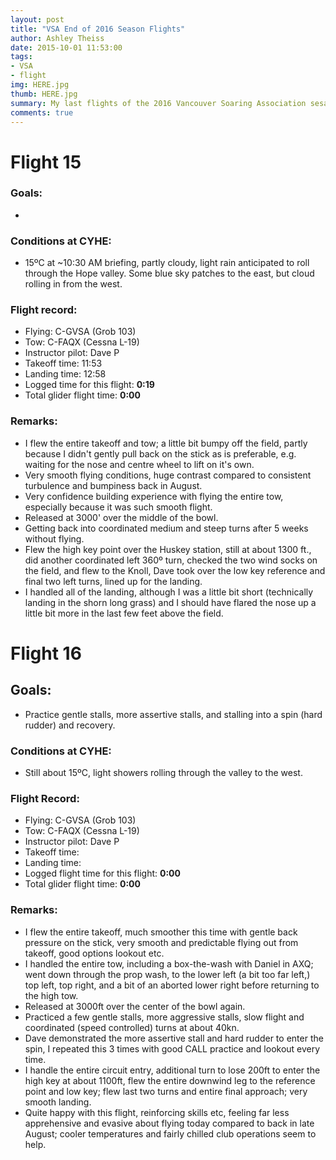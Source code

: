 ```yaml
---
layout: post
title: "VSA End of 2016 Season Flights"
author: Ashley Theiss
date: 2015-10-01 11:53:00
tags: 
- VSA
- flight
img: HERE.jpg
thumb: HERE.jpg
summary: My last flights of the 2016 Vancouver Soaring Association sesaon.
comments: true
---
```


# Flight 15

### Goals:
+ 

<!--more-->

### Conditions at CYHE:
+ 15ºC at ~10:30 AM briefing, partly cloudy, light rain anticipated to roll through the Hope valley. Some blue sky patches to the east, but cloud rolling in from the west.

### Flight record:
+ Flying: C-GVSA (Grob 103)
+ Tow: C-FAQX (Cessna L-19)
+ Instructor pilot: Dave P
+ Takeoff time: 11:53
+ Landing time: 12:58
+ Logged time for this flight: **0:19**
+ Total glider flight time: **0:00**

### Remarks:
+ I flew the entire takeoff and tow; a little bit bumpy off the field, partly because I didn't gently pull back on the stick as is preferable, e.g. waiting for the nose and centre wheel to lift on it's own.
+ Very smooth flying conditions, huge contrast compared to consistent turbulence and bumpiness back in August.
+ Very confidence building experience with flying the entire tow, especially because it was such smooth flight. 
+ Released at 3000' over the middle of the bowl.
+ Getting back into coordinated medium and steep turns after 5 weeks without flying.
+ Flew the high key point over the Huskey station, still at about 1300 ft., did another coordinated left 360º turn, checked the two wind socks on the field, and flew to the Knoll, Dave took over the low key reference and final two left turns, lined up for the landing.
+ I handled all of the landing, although I was a little bit short (technically landing in the shorn long grass) and I should have flared the nose up a little bit more in the last few feet above the field.


# Flight 16

## Goals:
+ Practice gentle stalls, more assertive stalls, and stalling into a spin (hard rudder) and recovery.

### Conditions at CYHE:
+ Still about 15ºC, light showers rolling through the valley to the west.

### Flight Record:
+ Flying: C-GVSA (Grob 103)
+ Tow: C-FAQX (Cessna L-19)
+ Instructor pilot: Dave P
+ Takeoff time: 
+ Landing time: 
+ Logged flight time for this flight: **0:00**
+ Total glider flight time: **0:00**

### Remarks:
+ I flew the entire takeoff, much smoother this time with gentle back pressure on the stick, very smooth and predictable flying out from takeoff, good options lookout etc.
+ I handled the entire tow, including a box-the-wash with Daniel in AXQ; went down through the prop wash, to the lower left (a bit too far left,) top left, top right, and a bit of an aborted lower right before returning to the high tow.
+ Released at 3000ft over the center of the bowl again.
+ Practiced a few gentle stalls, more aggressive stalls, slow flight and coordinated (speed controlled) turns at about 40kn.
+ Dave demonstrated the more assertive stall and hard rudder to enter the spin, I repeated this 3 times with good CALL practice and lookout every time.
+ I handle the entire circuit entry, additional turn to lose 200ft to enter the high key at about 1100ft, flew the entire downwind leg to the reference point and low key; flew last two turns and entire final approach; very smooth landing.
+ Quite happy with this flight, reinforcing skills etc, feeling far less apprehensive and evasive about flying today compared to back in late August; cooler temperatures and fairly chilled club operations seem to help.